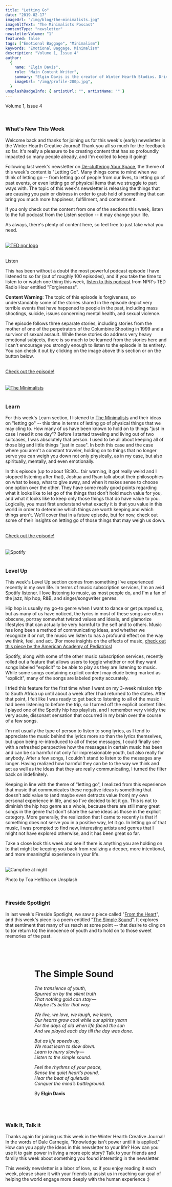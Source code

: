```yaml
---
title: "Letting Go"
date: "2019-02-17"
imageUrl: "/img/blog/the-minimalists.jpg"
imageAltText: "The Minimalists Poscast"
contentType: "newsletter"
newsletterVolume: "1"
featured: false
tags: ["Emotional Baggage", "Minimalism"]
keywords: "Emotional Baggage, Minimalism"
description: "Volume 1, Issue 4"
author:
  {
    name: "Elgin Davis",
    role: "Main Content Writer",
    summary: "Elgin Davis is the creator of Winter Hearth Studios. Driven by a passionate spirit and boundless curiosity, Davis' work seeks to explore the depths of humanity and what it might look like to live a hyper-meaningful existence here on earth.",
    imageUrl: "/img/profile-200p.jpg",
  }
unsplashBadgeInfo: { artistUrl: "", artistName: "" }
---
```


Volume 1, Issue 4

<br>

### What's New This Week

Welcome back and thanks for joining us for this week's (early) newsletter in the Winter Hearth Creative Journal! Thank you all so much for the feedback so far. It's really a pleasure to be creating content that has so profoundly impacted so many people already, and I'm excited to keep it going!

Following last week's newsletter on [De-cluttering Your Space](/newsletters/volume-1/cluttered-space/), the theme of this week's content is "Letting Go". Many things come to mind when we think of letting go -- from letting go of people from our lives, to letting go of past events, or even letting go of physical items that we struggle to part ways with. The topic of this week's newsletter is releasing the things that are causing you pain or distress in order to grab hold of something that can bring you much more happiness, fulfillment, and contentment.

If you only check out the content from one of the sections this week, listen to the full podcast from the Listen section -- it may change your life.

As always, there's plenty of content here, so feel free to just take what you need.

<br>

<div class='text-center pt-20 pb-20'>
    <a rel='noopener noreferrer' target='_blank' href='https://www.npr.org/podcasts/510298/ted-radio-hour#res686332510'>
        <img src='https://gallery.mailchimp.com/82935dc1a750f772912d12316/images/0185a1b2-3704-49f3-90cd-177f8224db19.jpg' alt='TED npr logo'>
    </a>
</div>
<br>

Listen

This has been without a doubt the most powerful podcast episode I have listened to so far (out of roughly 100 episodes), and if you take the time to listen to or watch one thing this week, [listen to this podcast](https://www.npr.org/podcasts/510298/ted-radio-hour#res686332510) from NPR's TED Radio Hour entitled "Forgiveness".

**Content Warning**: The topic of this episode is forgiveness, so understandably some of the stories shared in the episode depict very terrible events that have happened to people in the past, including mass shootings, suicide, issues concerning mental health, and sexual violence.

The episode follows three separate stories, including stories from the mother of one of the perpetrators of the Columbine Shooting in 1999 and a survivor of sexual assault. While these stories do address very heavy emotional subjects, there is so much to be learned from the stories here and I can't encourage you strongly enough to listen to the episode in its entirety. You can check it out by clicking on the image above this section or on the button below.

<br>
<div class='text-center pt-20 pb-20'>
    <a rel='noopener noreferrer' class='primary-btn' href='https://www.npr.org/podcasts/510298/ted-radio-hour#res686332510'>Check out the episode!</a>
</div>
<br>

<br>
<div class='text-center pt-20 pb-20'>
    <a rel='noopener noreferrer' target='_blank' href='https://www.youtube.com/watch?v=KDUx-h0TFWU&feature=youtu.be'>
        <img src='https://gallery.mailchimp.com/82935dc1a750f772912d12316/images/2b7d3f04-dbb5-4fbf-9f24-2ddb28a782d5.jpg' alt='The Minimalists'/>
    </a>
</div>

<br>

### Learn

For this week's Learn section, I listened to [The Minimalists](https://www.theminimalists.com/) and their ideas on "letting go" -- this time in terms of letting go of physical things that we may cling to. How many of us have been known to hold on to things "just in case I need it one day"? Before I started traveling and living out of two suitcases, I was absolutely that person. I used to be all about keeping all of those big and little things "just in case". In both this case and the case where you aren't a constant traveler, holding on to things that no longer serve you can weigh you down not only physically, as in my case, but also spiritually, mentally, and even emotionally.

In this episode (up to about 18:30... fair warning, it got really weird and I stopped listening after that), Joshua and Ryan talk about their philosophies on what to keep, what to give away, and when it makes sense to choose one option over the other. They have some really good points regarding what it looks like to let go of the things that don't hold much value for you, and what it looks like to keep only those things that do have value to you. Logically, you must first understand what exactly it is that you value in this world in order to determine which things are worth keeping and which things aren't. We'll cover that in a future episode, but for now, check out some of their insights on letting go of those things that may weigh us down.

<br>
<div class='text-center pt-20 pb-20'>
    <a rel='noopener noreferrer' class='primary-btn' href='https://www.youtube.com/watch?v=KDUx-h0TFWU&feature=youtu.be'>Check out the episode!</a>
</div>
<br>

<br>

<div class='text-center pt-20 pb-20'>
    <img src='https://gallery.mailchimp.com/82935dc1a750f772912d12316/images/0d749718-ff7b-4ffb-a29f-75c904f7a41f.jpeg' alt='Spotify'/>
</div>

<br>

### Level Up

This week's Level Up section comes from something I've experienced recently in my own life. In terms of music subscription services, I'm an avid Spotify listener. I love listening to music, as most people do, and I'm a fan of the jazz, hip hop, R&B, and singer/songwriter genres.

Hip hop is usually my go-to genre when I want to dance or get pumped up, but as many of us have noticed, the lyrics in most of these songs are often obscene, portray somewhat twisted values and ideals, and glamorize lifestyles that can actually be very harmful to the self and to others. Music has long been a method of communicating ideas, and whether we recognize it or not, the music we listen to has a profound effect on the way we think, feel, and act.
(For more insights on the effects of music, [check out this piece by the American Academy of Pediatrics](http://pediatrics.aappublications.org/content/124/5/1488))

Spotify, along with some of the other music subscription services, recently rolled out a feature that allows users to toggle whether or not they want songs labeled "explicit" to be able to play as they are listening to music. While some songs containing explicit content may elude being marked as "explicit", many of the songs are labeled pretty accurately.

I tried this feature for the first time when I went on my 3-week mission trip to South Africa up until about a week after I had returned to the states. After that point, I felt like I was ready to get back to listening to all of the music I had been listening to before the trip, so I turned off the explicit content filter. I played one of the Spotify hip hop playlists, and I remember very vividly the very acute, dissonant sensation that occurred in my brain over the course of a few songs.

I'm not usually the type of person to listen to song lyrics, as I tend to appreciate the music behind the lyrics more so than the lyrics themselves, but upon being re-introduced to all of these messages, I could finally see with a refreshed perspective how the messages in certain music has been and can be so harmful not only for impressionable youth, but also really for anybody. After a few songs, I couldn't stand to listen to the messages any longer. Having realized how harmful they can be to the way we think and act as well as the ideas that they are really communicating, I turned the filter back on indefinitely.

Keeping in line with the theme of "letting go", I realized from this experience that music that communicates these negative ideas is something that doesn't add value to (and maybe even detracts value from) my own personal experience in life, and so I've decided to let it go. This is not to diminish the hip hop genre as a whole, because there are still many great songs in the genre that don't share the same ideas as those in the explicit category. More generally, the realization that I came to recently is that if something does not serve you in a positive way, let it go. In letting go of that music, I was prompted to find new, interesting artists and genres that I might not have explored otherwise, and it has been great so far.

Take a close look this week and see if there is anything you are holding on to that might be keeping you back from realizing a deeper, more intentional, and more meaningful experience in your life.

<br>

<div class='text-center pt-20 pb-20'>
    <img src='https://gallery.mailchimp.com/82935dc1a750f772912d12316/images/44635994-05b0-4f93-9110-f4c83f8bf9d9.jpg' alt='Campfire at night'/>
    <p class="photo-credit"> 
        Photo by Toa Heftiba on Unsplash
    </p>
</div>
<br>

### Fireside Spotlight

In last week's Fireside Spotlight, we saw a piece called "[From the Heart](https://medium.com/@elgindavis9/from-the-heart-7a3f1e5f9784)", and this week's piece is a poem entitled "[The Simple Sound](https://medium.com/@elgindavis9/the-simple-sound-2045d4be0712)". It explores that sentiment that many of us reach at some point -- that desire to cling on to (or return to) the innocence of youth and to hold on to those sweet memories of the past.

<div style="text-align: center; padding: 8% 0;">
<div style="margin: 0 18%; text-align: left">
<h1>The Simple Sound</h1>
<em>
<p>The transience of youth,<br>
Spurred on by the silent truth<br>
That nothing gold can stay — <br>
Maybe it’s better that way.</p>

<p>We live, we love, we laugh, we learn,<br>
Our hearts grow cool while our spirits yearn<br>
For the days of old when life faced the sun<br>
And we played each day till the day was done.</p>

<p>But as life speeds up,<br>
We must learn to slow down.<br>
Learn to hurry slowly — <br>
Listen to the simple sound.</p>

<p>Feel the rhythms of your peace,<br>
Sense the quiet heart’s pound,<br>
Hear the beat of quietude<br>
Conquer the mind’s battleground.</p>
</em>
By <strong>Elgin Davis </strong>
</div>
</div>

<br>

### Walk It, Talk it

Thanks again for joining us this week in the Winter Hearth Creative Journal! In the words of Dale Carnegie, "Knowledge isn't power until it is applied." How can you apply the ideas in this newsletter to your life? How can you use it to gain power in living a more epic story? Talk to your friends and family this week about something you found interesting in the newsletter.

This weekly newsletter is a labor of love, so if you enjoy reading it each week, please share it with your friends to assist us in reaching our goal of helping the world engage more deeply with the human experience :)
